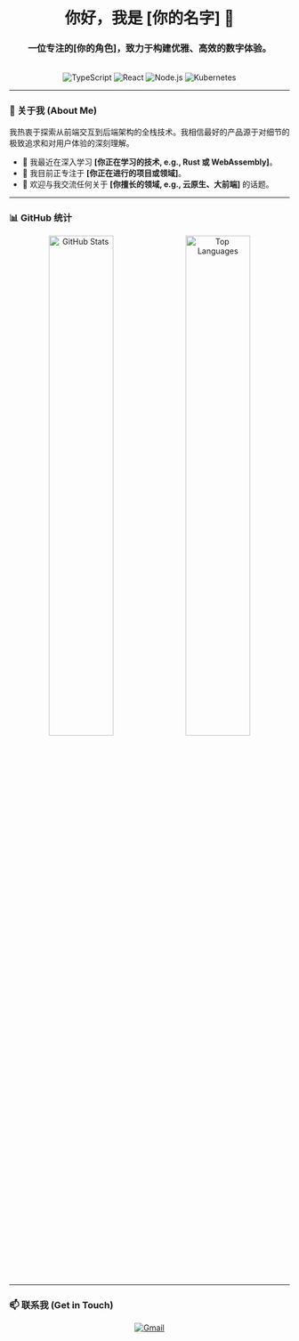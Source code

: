 <h1 align="center">你好，我是 [你的名字] 👋</h1>

<h3 align="center">一位专注的[你的角色]，致力于构建优雅、高效的数字体验。</h3>

<br>

<div align="center">
  <img src="https://img.shields.io/badge/TypeScript-3178C6?style=for-the-badge&logo=typescript&logoColor=white" alt="TypeScript">
  <img src="https://img.shields.io/badge/React-%2320232a.svg?style=for-the-badge&logo=react&logoColor=%2361DAFB" alt="React">
  <img src="https://img.shields.io/badge/Node.js-339933?style=for-the-badge&logo=nodedotjs&logoColor=white" alt="Node.js">
  <img src="https://img.shields.io/badge/Kubernetes-326CE5?style=for-the-badge&logo=kubernetes&logoColor=white" alt="Kubernetes">
</div>

---

### 🚀 关于我 (About Me)

我热衷于探索从前端交互到后端架构的全栈技术。我相信最好的产品源于对细节的极致追求和对用户体验的深刻理解。

* 🌱 我最近在深入学习 **[你正在学习的技术, e.g., Rust 或 WebAssembly]**。
* 🔭 我目前正专注于 **[你正在进行的项目或领域]**。
* 💬 欢迎与我交流任何关于 **[你擅长的领域, e.g., 云原生、大前端]** 的话题。

---

### 📊 GitHub 统计

<div align="center">
  <img src="https://github-readme-stats.vercel.app/api?username=[你的GitHub用户名]&show_icons=true&theme=transparent&hide_border=true&include_all_commits=true&count_private=true" alt="GitHub Stats" width="48%"/>
  <img src="https://github-readme-stats.vercel.app/api/top-langs/?username=[你的GitHub用户名]&layout=compact&theme=transparent&hide_border=true" alt="Top Languages" width="48%"/>
</div>

---

### 📫 联系我 (Get in Touch)

<p align="center">
  <a href="mailto:[你的邮箱地址]" target="_blank">
    <img src="https://img.shields.io/badge/Gmail-D14836?style=for-the-badge&logo=gmail&logoColor=white" alt="Gmail">
  </a>
  <a href="https://www.linkedin.com/in/[你的领英用户名]" target="_blank">
    <img src="
